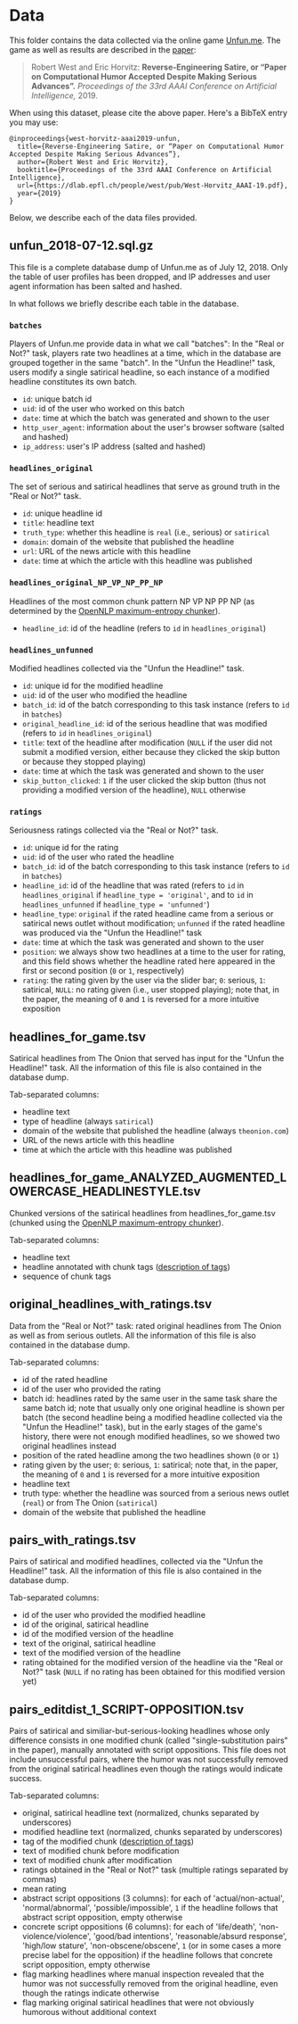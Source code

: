 # Data

This folder contains the data collected via the online game [Unfun.me](http://unfun.me). The game as well as results are described in the [paper](https://dlab.epfl.ch/people/west/pub/West-Horvitz_AAAI-19.pdf):

> Robert West and Eric Horvitz: **Reverse-Engineering Satire, or “Paper on Computational Humor Accepted Despite Making Serious Advances”.** *Proceedings of the 33rd AAAI Conference on Artificial Intelligence,* 2019. 

When using this dataset, please cite the above paper. Here's a BibTeX entry you may use:

```
@inproceedings{west-horvitz-aaai2019-unfun,
  title={Reverse-Engineering Satire, or “Paper on Computational Humor Accepted Despite Making Serious Advances”},
  author={Robert West and Eric Horvitz},
  booktitle={Proceedings of the 33rd AAAI Conference on Artificial Intelligence},
  url={https://dlab.epfl.ch/people/west/pub/West-Horvitz_AAAI-19.pdf},
  year={2019}
}
```

Below, we describe each of the data files provided.


## unfun_2018-07-12.sql.gz

This file is a complete database dump of Unfun.me as of July 12, 2018. Only the table of user profiles has been dropped, and IP addresses and user agent information has been salted and hashed.

In what follows we briefly describe each table in the database.


### `batches`

Players of Unfun.me provide data in what we call "batches": In the "Real or Not?" task, players rate two headlines at a time, which in the database are grouped together in the same "batch". In the "Unfun the Headline!" task, users modify a single satirical headline, so each instance of a modified headline constitutes its own batch.

- `id`: unique batch id
- `uid`: id of the user who worked on this batch
- `date`: time at which the batch was generated and shown to the user
- `http_user_agent`: information about the user's browser software (salted and hashed)
- `ip_address`: user's IP address (salted and hashed)


### `headlines_original`

The set of serious and satirical headlines that serve as ground truth in the "Real or Not?" task.

- `id`: unique headline id
- `title`: headline text
- `truth_type`: whether this headline is `real` (i.e., serious) or `satirical`
- `domain`: domain of the website that published the headline
- `url`: URL of the news article with this headline
- `date`: time at which the article with this headline was published


### `headlines_original_NP_VP_NP_PP_NP`

Headlines of the most common chunk pattern NP VP NP PP NP (as determined by the [OpenNLP maximum-entropy chunker](https://web.archive.org/web/20190110112122/https://opennlp.apache.org/docs/1.9.1/manual/opennlp.html)).

- `headline_id`: id of the headline (refers to `id` in `headlines_original`)


### `headlines_unfunned`

Modified headlines collected via the "Unfun the Headline!" task.

- `id`: unique id for the modified headline
- `uid`: id of the user who modified the headline
- `batch_id`: id of the batch corresponding to this task instance (refers to `id` in `batches`)
- `original_headline_id`: id of the serious headline that was modified (refers to `id` in `headlines_original`)
- `title`: text of the headline after modification (`NULL` if the user did not submit a modified version, either because they clicked the skip button or because they stopped playing)
- `date`: time at which the task was generated and shown to the user
- `skip_button_clicked`: `1` if the user clicked the skip button (thus not providing a modified version of the headline), `NULL` otherwise


### `ratings`

Seriousness ratings collected via the "Real or Not?" task.

- `id`: unique id for the rating
- `uid`: id of the user who rated the headline
- `batch_id`: id of the batch corresponding to this task instance (refers to `id` in `batches`)
- `headline_id`: id of the headline that was rated (refers to `id` in `headlines_original` if `headline_type = 'original'`, and to `id` in `headlines_unfunned` if `headline_type = 'unfunned'`)
- `headline_type`: `original` if the rated headline came from a serious or satirical news outlet without modification; `unfunned` if the rated headline was produced via the "Unfun the Headline!" task
- `date`: time at which the task was generated and shown to the user
- `position`: we always show two headlines at a time to the user for rating, and this field shows whether the headline rated here appeared in the first or second position (`0` or `1`, respectively)
- `rating`: the rating given by the user via the slider bar; `0`: serious, `1`: satirical, `NULL`: no rating given (i.e., user stopped playing); note that, in the paper, the meaning of `0` and `1` is reversed for a more intuitive exposition


## headlines_for_game.tsv

Satirical headlines from The Onion that served has input for the "Unfun the Headline!" task. All the information of this file is also contained in the database dump.

Tab-separated columns:

- headline text
- type of headline (always `satirical`)
- domain of the website that published the headline (always `theonion.com`)
- URL of the news article with this headline
- time at which the article with this headline was published


## headlines_for_game_ANALYZED_AUGMENTED_LOWERCASE_HEADLINESTYLE.tsv

Chunked versions of the satirical headlines from headlines_for_game.tsv (chunked using the [OpenNLP maximum-entropy chunker](https://web.archive.org/web/20190110112122/https://opennlp.apache.org/docs/1.9.1/manual/opennlp.html)).

Tab-separated columns:

- headline text
- headline annotated with chunk tags ([description of tags](https://web.archive.org/web/20190110101722/https://www.ling.upenn.edu/courses/Fall_2003/ling001/penn_treebank_pos.html))
- sequence of chunk tags


## original_headlines_with_ratings.tsv

Data from the "Real or Not?" task: rated original headlines from The Onion as well as from serious outlets. All the information of this file is also contained in the database dump.

Tab-separated columns:

- id of the rated headline
- id of the user who provided the rating
- batch id: headlines rated by the same user in the same task share the same batch id; note that usually only one original headline is shown per batch (the second headline being a modified headline collected via the "Unfun the Headline!" task), but in the early stages of the game's history, there were not enough modified headlines, so we showed two original headlines instead
- position of the rated headline among the two headlines shown (`0` or `1`)
- rating given by the user; `0`: serious, `1`: satirical; note that, in the paper, the meaning of `0` and `1` is reversed for a more intuitive exposition
- headline text
- truth type: whether the headline was sourced from a serious news outlet (`real`) or from The Onion (`satirical`)
- domain of the website that published the headline


## pairs_with_ratings.tsv

Pairs of satirical and modified headlines, collected via the "Unfun the Headline!" task. All the information of this file is also contained in the database dump.

Tab-separated columns:

- id of the user who provided the modified headline
- id of the original, satirical headline
- id of the modified version of the headline
- text of the original, satirical headline
- text of the modified version of the headline
- rating obtained for the modified version of the headline via the "Real or Not?" task (`NULL` if no rating has been obtained for this modified version yet)


## pairs_editdist_1_SCRIPT-OPPOSITION.tsv

Pairs of satirical and similiar-but-serious-looking headlines whose only difference consists in one modified chunk (called "single-substitution pairs" in the paper), manually annotated with script oppositions. This file does not include unsuccessful pairs, where the humor was not successfully removed from the original satirical headlines even though the ratings would indicate success.

Tab-separated columns:

- original, satirical headline text (normalized, chunks separated by underscores)
- modified headline text (normalized, chunks separated by underscores)
- tag of the modified chunk ([description of tags](https://web.archive.org/web/20190110101722/https://www.ling.upenn.edu/courses/Fall_2003/ling001/penn_treebank_pos.html))
- text of modified chunk before modification
- text of modified chunk after modification
- ratings obtained in the "Real or Not?" task (multiple ratings separated by commas)
- mean rating
- abstract script oppositions (3 columns): for each of 'actual/non-actual', 'normal/abnormal', 'possible/impossible', `1` if the headline follows that abstract script opposition, empty otherwise
- concrete script oppositions (6 columns): for each of 'life/death', 'non-violence/violence', 'good/bad intentions', 'reasonable/absurd response', 'high/low stature', 'non-obscene/obscene', `1` (or in some cases a more precise label for the opposition) if the headline follows that concrete script opposition, empty otherwise
- flag marking headlines where manual inspection revealed that the humor was not successfully removed from the original headline, even though the ratings indicate otherwise
- flag marking original satirical headlines that were not obviously humorous without additional context
